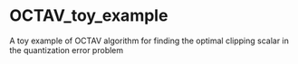 # OCTAV_toy_example
A toy example of OCTAV algorithm for finding the optimal clipping scalar in the quantization error problem
